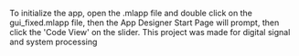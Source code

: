 To initialize the app, open the .mlapp file and double click on the gui_fixed.mlapp file, then the App Designer Start Page will prompt, then click the 'Code View' on the slider. This project was made for digital signal and system processing
